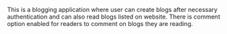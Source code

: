 This is a blogging application where user can create blogs after necessary authentication and can also read blogs listed on website.
There is comment option enabled for readers to comment on blogs they are reading.
